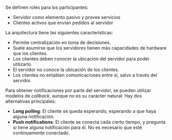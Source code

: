 Se definen roles para los participantes:

- Servidor como elemento pasivo y provee servicios
- Clientes activos que envían pedidos al servidor

La arquitectura tiene las siguientes características:

- Permite centralización en toma de decisiones.
- Suele asumirse que los servidores tienen más capacidades de hardware que los clientes.
- Los clientes deben conocer la ubicación del servidor para poder utilizarlo.
- El servidor no conoce la ubicación de los clientes.
- Los clientes no entablan comunicaciones entre sí, salvo a través del servidor.

Para obtener notificaciones por parte del servidor, se pueden utilizar modelos de *callback*, aunque no es su carácter natural: Hay dos alternativas principales:

- **Long polling**: El cliente se queda esperando, esperando a que haya alguna notificación.
- **Push notifications**: El cliente se conecta cada cierto tiempo, y pregunta si tiene alguna notificación para él. No es necesario que esté continuamente conectado.
